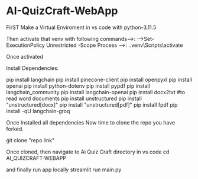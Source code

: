 # AI-QuizCraft-WebApp

FirST Make a Virtual Enviroment in vs code with python-3.11.5

Then activate that venv with following commands-->:
-->Set-ExecutionPolicy Unrestricted -Scope Process
-->: .\.venv\Scripts\activate

Once activated

Install Dependencies:

pip install langchain
pip install pinecone-client
pip install openpyxl
pip install openai
pip install python-dotenv
pip install pypdf
pip install langchain_community
pip install langchain-openai
pip install docx2txt #to read word documents
pip install unstructured
pip install "unstructured[docx]"
pip install "unstructured[pdf]"
pip install fpdf
pip install -qU langchain-groq

Once Installed all dependencies
Now time to clone the repo you have forked.

git clone "repo link"

Once cloned, then navigate to Ai Quiz Craft directory in vs code
cd AI_QUIZCRAFT-WEBAPP

and finally run app locally
streamlit run main.py
